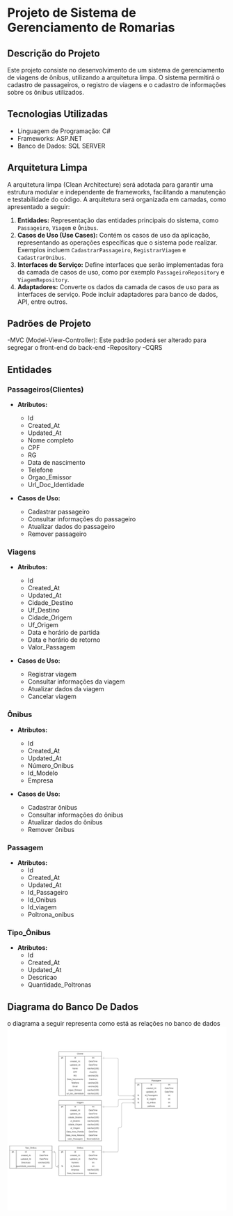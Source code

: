 # Projeto de Sistema de Gerenciamento de Romarias 

## Descrição do Projeto

Este projeto consiste no desenvolvimento de um sistema de gerenciamento de viagens de ônibus, utilizando a arquitetura limpa. O sistema permitirá o cadastro de passageiros, o registro de viagens e o cadastro de informações sobre os ônibus utilizados.


## Tecnologias Utilizadas

- Linguagem de Programação:  C#
- Frameworks: ASP.NET
- Banco de Dados: SQL SERVER 

## Arquitetura Limpa

A arquitetura limpa (Clean Architecture) será adotada para garantir uma estrutura modular e independente de frameworks, facilitando a manutenção e testabilidade do código. A arquitetura será organizada em camadas, como apresentado a seguir:

1. **Entidades:** Representação das entidades principais do sistema, como `Passageiro`, `Viagem` e `Ônibus`.
2. **Casos de Uso (Use Cases):** Contém os casos de uso da aplicação, representando as operações específicas que o sistema pode realizar. Exemplos incluem `CadastrarPassageiro`, `RegistrarViagem` e `CadastrarOnibus`.
3. **Interfaces de Serviço:** Define interfaces que serão implementadas fora da camada de casos de uso, como por exemplo `PassageiroRepository` e `ViagemRepository`.
4. **Adaptadores:** Converte os dados da camada de casos de uso para as interfaces de serviço. Pode incluir adaptadores para banco de dados, API, entre outros.


## Padrões de Projeto 
-MVC (Model-View-Controller): Este padrão poderá ser alterado para segregar o front-end do back-end
-Repository
-CQRS


## Entidades

### Passageiros(Clientes)

- **Atributos:**
  - Id
  - Created_At
  - Updated_At
  - Nome completo
  - CPF
  - RG
  - Data de nascimento
  - Telefone
  - Orgao_Emissor
  - Url_Doc_Identidade

- **Casos de Uso:**
  - Cadastrar passageiro
  - Consultar informações do passageiro
  - Atualizar dados do passageiro
  - Remover passageiro

### Viagens

- **Atributos:**
  - Id
  - Created_At
  - Updated_At
  - Cidade_Destino
  - Uf_Destino
  - Cidade_Origem
  - Uf_Origem
  - Data e horário de partida
  - Data e horário de retorno
  - Valor_Passagem

- **Casos de Uso:**
  - Registrar viagem
  - Consultar informações da viagem
  - Atualizar dados da viagem
  - Cancelar viagem

### Ônibus

- **Atributos:**
  - Id
  - Created_At
  - Updated_At
  - Número_Onibus
  - Id_Modelo
  - Empresa

- **Casos de Uso:**
  - Cadastrar ônibus
  - Consultar informações do ônibus
  - Atualizar dados do ônibus
  - Remover ônibus

### Passagem

- **Atributos:**
  - Id
  - Created_At
  - Updated_At
  - Id_Passageiro
  - Id_Onibus
  - Id_viagem
  - Poltrona_onibus

### Tipo_Ônibus

- **Atributos:**
  - Id
  - Created_At
  - Updated_At
  - Descricao
  - Quantidade_Poltronas

## Diagrama do Banco De Dados
o diagrama a seguir representa como está as relaçôes no banco de dados 
<img src="https://github.com/GeuberLucas/travel_software/blob/master/Imagens_Readme/diagrame%20Er%20Travel_Software.png" alt="Diagram ER" >



